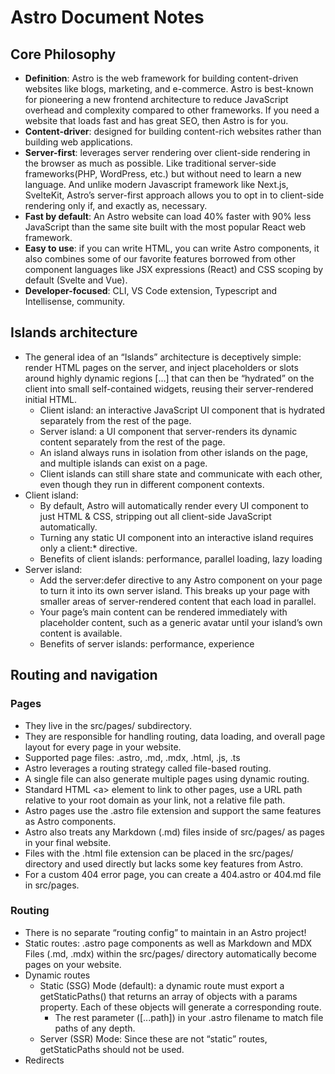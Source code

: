 # Astro Document Notes

## Core Philosophy

- **Definition**: Astro is the web framework for building content-driven websites like blogs, marketing, and e-commerce. Astro is best-known for pioneering a new frontend architecture to reduce JavaScript overhead and complexity compared to other frameworks. If you need a website that loads fast and has great SEO, then Astro is for you.
- **Content-driver**: designed for building content-rich websites rather than building web applications.
- **Server-first**: leverages server rendering over client-side rendering in the browser as much as possible. Like traditional server-side frameworks(PHP, WordPress, etc.) but without need to learn a new language. And unlike modern Javascript framework like Next.js, SvelteKit, Astro’s server-first approach allows you to opt in to client-side rendering only if, and exactly as, necessary.
- **Fast by default**: An Astro website can load 40% faster with 90% less JavaScript than the same site built with the most popular React web framework.
- **Easy to use**: if you can write HTML, you can write Astro components, it also combines some of our favorite features borrowed from other component languages like JSX expressions (React) and CSS scoping by default (Svelte and Vue).
- **Developer-focused**: CLI, VS Code extension, Typescript and Intellisense, community.

## Islands architecture

- The general idea of an “Islands” architecture is deceptively simple: render HTML pages on the server, and inject placeholders or slots around highly dynamic regions […] that can then be “hydrated” on the client into small self-contained widgets, reusing their server-rendered initial HTML.
  - Client island: an interactive JavaScript UI component that is hydrated separately from the rest of the page.
  - Server island: a UI component that server-renders its dynamic content separately from the rest of the page.
  - An island always runs in isolation from other islands on the page, and multiple islands can exist on a page.
  - Client islands can still share state and communicate with each other, even though they run in different component contexts.
- Client island:
  - By default, Astro will automatically render every UI component to just HTML & CSS, stripping out all client-side JavaScript automatically.
  - Turning any static UI component into an interactive island requires only a client:\* directive.
  - Benefits of client islands: performance, parallel loading, lazy loading
- Server island:
  - Add the server:defer directive to any Astro component on your page to turn it into its own server island. This breaks up your page with smaller areas of server-rendered content that each load in parallel.
  - Your page’s main content can be rendered immediately with placeholder content, such as a generic avatar until your island’s own content is available.
  - Benefits of server islands: performance, experience

## Routing and navigation
### Pages
* They live in the src/pages/ subdirectory.
* They are responsible for handling routing, data loading, and overall page layout for every page in your website.
* Supported page files: .astro, .md, .mdx, .html, .js, .ts
* Astro leverages a routing strategy called file-based routing. 
* A single file can also generate multiple pages using dynamic routing.
* Standard HTML \<a> element to link to other pages, use a URL path relative to your root domain as your link, not a relative file path.
* Astro pages use the .astro file extension and support the same features as Astro components.
* Astro also treats any Markdown (.md) files inside of src/pages/ as pages in your final website.
* Files with the .html file extension can be placed in the src/pages/ directory and used directly but lacks some key features from Astro.
* For a custom 404 error page, you can create a 404.astro or 404.md file in src/pages.

### Routing
* There is no separate “routing config” to maintain in an Astro project!
* Static routes: .astro page components as well as Markdown and MDX Files (.md, .mdx) within the src/pages/ directory automatically become pages on your website.
* Dynamic routes
  * Static (SSG) Mode (default): a dynamic route must export a getStaticPaths() that returns an array of objects with a params property. Each of these objects will generate a corresponding route.
    * The rest parameter ([...path]) in your .astro filename to match file paths of any depth.
  * Server (SSR) Mode: Since these are not “static” routes, getStaticPaths should not be used.
* Redirects